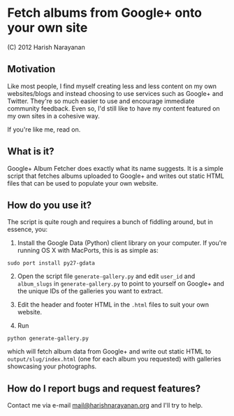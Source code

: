 Fetch albums from Google+ onto your own site
============================================

(C) 2012 Harish Narayanan

Motivation
----------

Like most people, I find myself creating less and less content on my
own websites/blogs and instead choosing to use services such as
Google+ and Twitter. They're so much easier to use and encourage
immediate community feedback. Even so, I'd still like to have my
content featured on my own sites in a cohesive way.

If you're like me, read on.

What is it?
----------

Google+ Album Fetcher does exactly what its name suggests. It is a
simple script that fetches albums uploaded to Google+ and writes out
static HTML files that can be used to populate your own website.

How do you use it?
------------------

The script is quite rough and requires a bunch of fiddling around,
but in essence, you:

1. Install the Google Data (Python) client library on your
computer. If you're running OS X with MacPorts, this is as simple as:

`sudo port install py27-gdata`

2. Open the script file `generate-gallery.py` and edit `user_id` and
`album_slugs` in `generate-gallery.py` to point to yourself on Google+
and the unique IDs of the galleries you want to extract.

3. Edit the header and footer HTML in the `.html` files to suit your
own website.

4. Run

`python generate-gallery.py`

which will fetch album data from Google+ and write out static HTML to
`output/slug/index.html` (one for each album you requested) with
galleries showcasing your photographs.

How do I report bugs and request features?
------------------------------------------

Contact me via e-mail <mail@harishnarayanan.org> and I'll try to help.

